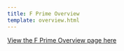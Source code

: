 ```yaml
---
title: F Prime Overview
template: overview.html
---
```


[View the F Prime Overview page here](https://fprime.jpl.nasa.gov/dev/fprime-website-mkdocs-dev-gh-pages/latest/overview/)